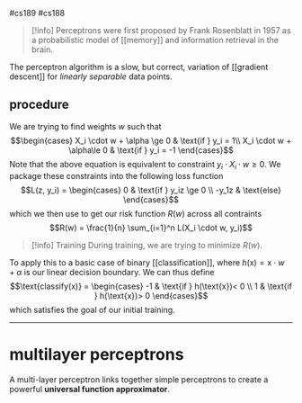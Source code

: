 #cs189 #cs188 

> [!info] Perceptrons were first proposed by Frank Rosenblatt in 1957 as a probabilistic model of [[memory]] and information retrieval in the brain.

The perceptron algorithm is a slow, but correct, variation of [[gradient descent]] for *linearly separable* data points. 

## procedure
We are trying to find weights $w$ such that 
$$\begin{cases} X_i \cdot w + \alpha \ge 0 & \text{if } y_i = 1\\ X_i \cdot w + \alpha\le 0 & \text{if } y_i = -1 \end{cases}$$
Note that the above equation is equivalent to constraint $y_i \cdot X_i \cdot w \ge 0$. We package these constraints into the following loss function
$$L(z, y_i) = \begin{cases} 0 & \text{if } y_iz \ge 0 \\ -y_1z & \text{else} \end{cases}$$
which we then use to get our risk function $R(w)$ across all contraints
$$R(w) = \frac{1}{n} \sum_{i=1}^n L(X_i \cdot w, y_i)$$
> [!info] Training
> During training, we are trying to minimize $R(w)$.  

To apply this to a basic case of binary [[classification]], where $h(\text{x}) = \text{x} \cdot w + \alpha$ is our linear decision boundary. We can thus define
$$\text{classify(x)} = \begin{cases}
-1 & \text{if } h(\text{x})< 0 \\
1 & \text{if } h(\text{x})> 0
\end{cases}$$
which satisfies the goal of our initial training.

---
# multilayer perceptrons

A multi-layer perceptron links together simple perceptrons to create a powerful **universal function approximator**. 
